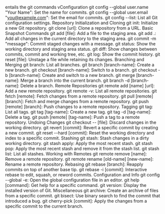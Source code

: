 entails the git commands 
vConfiguration
git config --global user.name "Your Name": Set the name for commits.
git config --global user.email "you@example.com": Set the email for commits.
git config --list: List all Git configuration settings.
Repository Initialization and Cloning
git init: Initialize a new Git repository.
git clone [url]: Clone a repository from a URL.
Basic Snapshot Commands
git add [file]: Add a file to the staging area.
git add .: Add all changes in the current directory to the staging area.
git commit -m "message": Commit staged changes with a message.
git status: Show the working directory and staging area status.
git diff: Show changes between commits, commit and working tree, etc.
git log: Show the commit history.
git reset [file]: Unstage a file while retaining its changes.
Branching and Merging
git branch: List all branches.
git branch [branch-name]: Create a new branch.
git checkout [branch-name]: Switch to a branch.
git checkout -b [branch-name]: Create and switch to a new branch.
git merge [branch-name]: Merge a branch into the current branch.
git branch -d [branch-name]: Delete a branch.
Remote Repositories
git remote add [name] [url]: Add a new remote repository.
git remote -v: List all remote repositories.
git fetch [remote]: Fetch changes from a remote repository.
git pull [remote] [branch]: Fetch and merge changes from a remote repository.
git push [remote] [branch]: Push changes to a remote repository.
Tagging
git tag: List all tags.
git tag [tag-name]: Create a new tag.
git tag -d [tag-name]: Delete a tag.
git push [remote] [tag-name]: Push a tag to a remote repository.
Undoing Changes
git checkout -- [file]: Discard changes in the working directory.
git revert [commit]: Revert a specific commit by creating a new commit.
git reset --hard [commit]: Reset the working directory and index to a specific commit.
Stashing
git stash: Stash changes in a dirty working directory.
git stash apply: Apply the most recent stash.
git stash pop: Apply the most recent stash and remove it from the stash list.
git stash list: List all stashes.
Working with Remotes
git remote remove [name]: Remove a remote repository.
git remote rename [old-name] [new-name]: Rename a remote repository.
Rebasing
git rebase [branch]: Reapply commits on top of another base tip.
git rebase -i [commit]: Interactive rebase to edit, squash, or reword commits.
Configuration and Info
git config --global -e: Open the global configuration file in an editor.
git help [command]: Get help for a specific command.
git version: Display the installed version of Git.
Miscellaneous
git archive: Create an archive of files from a specific commit.
git bisect: Use binary search to find the commit that introduced a bug.
git cherry-pick [commit]: Apply the changes from a specific commit to the current branch.
